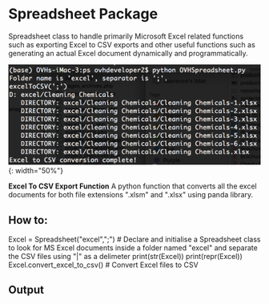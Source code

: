 **Spreadsheet Package**
===
Spreadsheet class to handle primarily Microsoft Excel related functions such as exporting Excel to CSV exports and other useful functions such as generating an actual Excel document dynamically and programmatically. 

![OVH Spreadsheet](screen-shot-ovhspreadsheet.png){: width="50%"}

**Excel To CSV Export Function**
A python function that converts all the excel documents for both file extensions ".xlsm" and ".xlsx" using panda library.

How to:
--
Excel = Spreadsheet("excel",";") # Declare and initialise a Spreadsheet class to look for MS Excel documents inside a folder named "excel" and separate the CSV files using "|" as a delimeter
print(str(Excel))
print(repr(Excel))
Excel.convert_excel_to_csv() # Convert Excel files to CSV

Output
--

